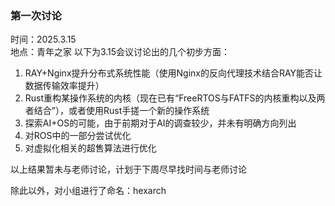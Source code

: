 ### 第一次讨论
时间：2025.3.15    
地点：青年之家
以下为3.15会议讨论出的几个初步方面：
1. RAY+Nginx提升分布式系统性能（使用Nginx的反向代理技术结合RAY能否让数据传输效率提升）
2. Rust重构某操作系统的内核（现在已有“FreeRTOS与FATFS的内核重构以及两者结合”），或者使用Rust手搓一个新的操作系统
3. 探索AI+OS的可能，由于前期对于AI的调查较少，并未有明确方向列出
4. 对ROS中的一部分尝试优化
5. 对虚拟化相关的超售算法进行优化

以上结果暂未与老师讨论，计划于下周尽早找时间与老师讨论

除此以外，对小组进行了命名：hexarch